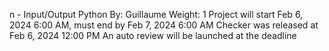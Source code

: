 
n - Input/Output
Python
 By: Guillaume
 Weight: 1
 Project will start Feb 6, 2024 6:00 AM, must end by Feb 7, 2024 6:00 AM
 Checker was released at Feb 6, 2024 12:00 PM
 An auto review will be launched at the deadline
